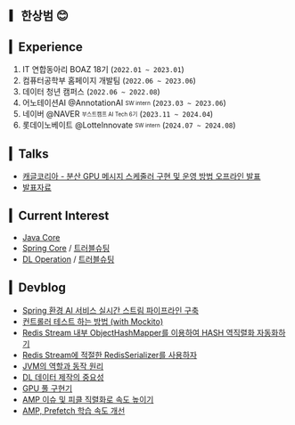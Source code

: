 ## ▎한상범 😊

<!--
✏️🎁📗📚
- Database : <span><img src="https://img.shields.io/badge/MySQL-4479A1?style=flat&logo=MySQL&logoColor=white"/></span>
<span><img src="https://img.shields.io/badge/MongoDB-47A248?style=flat&logo=MongoDB&logoColor=white"/></span><br/>


- Communication : <span><img src="https://img.shields.io/badge/Jira-0052cc?style=flat&logo=jira&logoColor=white"/></span>
<span><img src="https://img.shields.io/badge/Jenkins-D24939?style=flat&logo=Jenkins&logoColor=white"/></span><br/>
- Version Control : 
<span><img src="https://img.shields.io/badge/GitHub-181717?style=flat&logo=github&logoColor=white"/></span>
 <span><img src="https://img.shields.io/badge/GitLab-FCA121?style=flat&logo=GitLab&logoColor=white"/></span>

- Engineering : <span><img src="https://img.shields.io/badge/Docker-2496ED?style=flat&logo=Dockert&logoColor=white"/></span>
-->


<!-- ![Anurag's GitHub stats](https://github-readme-stats-sand-six-91.vercel.app/api?username=SangBeom-Hahn&show_icons=true&count_private=true&line_height=24&theme=material-palenight) -->

<!--

## ▎Current Interest

#### Machine Learning Engineering
- Generative Model
- Large Language Model

#### BackEnd Engineering
- 스프링 프레임워크
- 가독성 좋은 유지보수 가능한 코드 작성
- 객체 지향적인 설계
- 단순 검증, 비즈니스 로직 예외처리
- 단위, 통합 테스트

-->

<!--
## ▎Tech Stacks
<p>
<img src="https://img.shields.io/badge/Tensorflow-FF6F00?style=flat-square&logo=Tensorflow&logoColor=white"/></a> &nbsp
<img src="https://img.shields.io/badge/SpringBoot-6DB33F?style=flat-square&logo=SpringBoot&logoColor=white"/></a> &nbsp
<img src="https://img.shields.io/badge/Java-007396?style=flat-square&logo=Java&logoColor=white"/></a> &nbsp
<img src="https://img.shields.io/badge/Flask-000000?style=flat-square&logo=Flask&logoColor=white"/></a> &nbsp
<img src="https://img.shields.io/badge/Python-3776AB?style=flat-square&logo=Python&logoColor=white"/></a> &nbsp 
<img src="https://img.shields.io/badge/MySQL-4479A1?style=flat-square&logo=MySQL&logoColor=white"/></a> &nbsp 
<img src="https://img.shields.io/badge/Docker-2496ED?style=flat-square&logo=Docker&logoColor=white"/></a> &nbsp
<img src="https://img.shields.io/badge/Linux-FCC624?style=flat-square&logo=Linux&logoColor=white"/></a> &nbsp
</p>

-->

## ▎Experience
1. IT 연합동아리 BOAZ 18기 (```2022.01 ~ 2023.01```)
2. 컴퓨터공학부 홈페이지 개발팀 (```2022.06 ~ 2023.06```)
3. 데이터 청년 캠퍼스 (```2022.06 ~ 2022.08```)
4. 어노테이션AI @AnnotationAI <sub><sup>SW intern</sup></sub> (```2023.03 ~ 2023.06```)
5. 네이버 @NAVER <sub><sup>부스트캠프 AI Tech 6기</sup></sub> (```2023.11 ~ 2024.04```)
6. 롯데이노베이트 @LotteInnovate <sub><sup>SW intern</sup></sub> (```2024.07 ~ 2024.08```)

<!-- 4. 네트워크형 캠퍼스 아카데미(```2022.09 ~ 2023.02```) -->

## ▎Talks
 - [캐글코리아 - 분산 GPU 메시지 스케줄러 구현 및 운영 방법 오프라인 발표](https://hsb422.tistory.com/entry/talkskaggle-korea)
 - [발표자료](https://drive.google.com/file/d/1ffjOeboSP-_NEdxmuCFVZ5Mk-QV-Lhkc/view?usp=sharing)

## ▎Current Interest
- [Java Core](https://github.com/SangBeom-Hahn/OOP)
- [Spring Core](https://github.com/SangBeom-Hahn/My_Spring) / [트러블슈팅](https://hsb422.tistory.com/category/%5B%EB%B0%B1%EC%97%94%EB%93%9C%5D/%5Bspring%2BJPA%20%7C%20%EC%9D%B4%EC%8A%88%ED%95%B4%EA%B2%B0%5D)
- [DL Operation](https://hsb422.tistory.com/category/%5B%EB%8C%80%EC%99%B8%ED%99%9C%EB%8F%99%5D/%5B%EB%84%A4%EC%9D%B4%EB%B2%84%20BoostCamp%5D) / [트러블슈팅](https://hsb422.tistory.com/category/%5BAI%5D/%5B%EB%94%A5%EB%9F%AC%EB%8B%9D%20%7C%20%EC%9D%B4%EC%8A%88%ED%95%B4%EA%B2%B0%5D)

<!--
- [Spring Core]()
- [ML Core]()
- [ML & Web Infra]()
-->


## ▎Devblog
 - [Spring 환경 AI 서비스 실시간 스트림 파이프라인 구축](https://hsb422.tistory.com/entry/2)
 - [컨트롤러 테스트 하는 방법 (with Mockito)](https://hsb422.tistory.com/entry/%ED%85%8C%EC%8A%A4%ED%8A%B8-Mock)
 - [Redis Stream 내부 ObjectHashMapper를 이용하여 HASH 역직렬화 자동화하기](https://hsb422.tistory.com/entry/jackson-json)
 - [Redis Stream에 적절한 RedisSerializer를 사용하자](https://hsb422.tistory.com/entry/%EC%B5%9C%EC%A0%81%ED%99%94-Redis-%EC%A7%81%EB%A0%AC%ED%99%94%EB%A5%BC-%EC%9C%84%ED%95%9C-Java-%EC%A7%81%EB%A0%AC%ED%99%94-%EC%8B%A4%EC%8A%B5)
 - [JVM의 역할과 동작 원리](https://hsb422.tistory.com/entry/%EC%BD%94%EB%93%9C-%EC%A1%B0%EC%9E%91-PARTJVM-%EC%9D%B4%ED%95%B4%ED%95%98%EA%B8%B0)
 - [DL 데이터 제작의 중요성](https://hsb422.tistory.com/entry/%EB%AF%B8-%EA%B9%83%ED%97%99-%ED%94%84%EB%A1%9C%ED%95%84-%EB%84%A4%EC%9D%B4%EB%B2%84-%EB%B6%80%EC%8A%A4%ED%8A%B8%EC%BA%A0%ED%94%84-AI-Tech-12%EC%A3%BC%EC%B0%A8-%ED%9A%8C%EA%B3%A0)
 - [GPU 풀 구현기](https://hsb422.tistory.com/entry/ML-PARTGPU-%ED%92%80-%EA%B5%AC%ED%98%84%EA%B8%B0-2)
 - [AMP 이슈 및 피클 직렬화로 속도 높이기](https://hsb422.tistory.com/entry/%EB%AF%B8-MLOps-PARTAMP-%EC%88%98%EC%A0%95)
 - [AMP, Prefetch 학습 속도 개선](https://hsb422.tistory.com/entry/MLOps-PART%ED%95%99%EC%8A%B5-%EC%86%8D%EB%8F%84-%EA%B0%9C%EC%84%A0)

<!--

## ▎It's Me
- <a href="https://hsb422.tistory.com/"><img src="https://img.shields.io/badge/Tistory-000000?style=flat-square&logo=Tistory&logoColor=white"/></a>
<a href="mailto:hsb990917@gmail.com"> <img src="https://img.shields.io/badge/Gmail-d14836?style=flat-square&logo=Gmail&logoColor=white&link=mailto:hsb990917@gmail.com"/></a>

-->
<!--
<a href="https://instagram.com/nayeongold"><img src="https://img.shields.io/badge/Instagram-E4405F?style=flat-square&logo=Instagram&logoColor=white"/></a>

## ▎🧑‍💻 Portfolio Notion
- ### https://fine-quotation-3da.notion.site/e3d1966d2a604fc4b2536885a73f8bae
-->

<!--
[![Hits](https://hits.seeyoufarm.com/api/count/incr/badge.svg?url=https%3A%2F%2Fgithub.com%2FSangBeom-Hahn&count_bg=%2379C83D&title_bg=%23555555&icon=&icon_color=%23E7E7E7&title=hits&edge_flat=false)](https://hits.seeyoufarm.com)
-->
